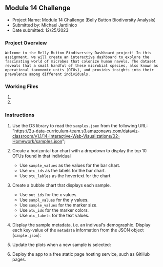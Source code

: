 ##  Module 14 Challenge
* Project Name: Module 14 Challenge (Belly Button Biodiversity Analysis)
* Submitted by: Michael Jardinico
* Date submitted: 12/25/2023

### Project Overview
`Welcome to the Belly Button Biodiversity Dashboard project! In this assignment, we will create an interactive dashboard to explore the fascinating world of microbes that colonize human navels. The dataset reveals that a small handful of these microbial species, also known as operational taxonomic units (OTUs), and provides insights into their prevalence among different individuals.`

### Working Files
1. 
2. 

### Instructions
1. Use the D3 library to read the `samples.json` from the following URL:
   "https://2u-data-curriculum-team.s3.amazonaws.com/dataviz-classroom/v1.1/14-Interactive-Web-Visualizations/02-Homework/samples.json";

2. Create a horizontal bar chart with a dropdown to display the top 10 OTUs found in that individual
    - Use `sample_values` as the values for the bar chart.
    - Use `otu_ids` as the labels for the bar chart.
    - Use `otu_lables` as the hovertext for the chart

    <!-- Add an image here -->
    <!-- ![horizontal bar chart](https://github.com.png) -->

3. Create a bubble chart that displays each sample.
    - Use `out_ids` for the x values.
    - Use `sampl_values` for the y values.
    - Use `sample_values` for the marker size.
    - Use `otu_ids` for the marker colors.
    - Use `otu_labels` for the text values.

    <!-- Add an image here -->
    <!-- ![bubble chart](https://github.com.png) -->

4. Display the sample metadata, i.e. an indivual's demographic. Display each key-value of the `metadata` information from the JSON object (`sample.json`):

    <!-- Add an image here -->
    <!-- ![demographic info widget](https://github.com.png) -->

5. Update the plots when a new sample is selected:

    <!-- Add an image here -->
    <!-- ![Belly Button Biodiversity Dashboard](https://github.com.png) -->

6. Deploy the app to a free static page hosting service, such as GitHub pages. 

    <!-- Provide a link to the webpage here -->


<!-- `Verified Results`
- [subject1](https://github.com/mjardinico/.png)
- [subject2](https://github.com/mjardinico/.png)
- [subject3](https://github.com/mjardinico/.png) -->